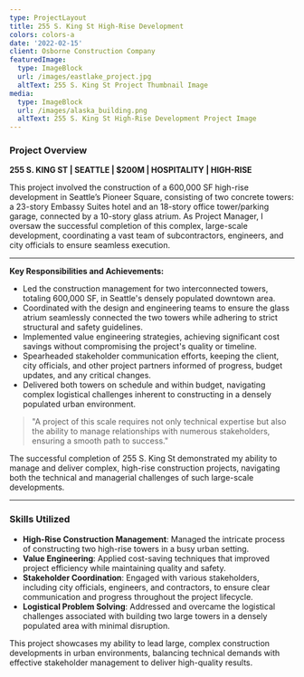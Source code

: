 ```yaml
---
type: ProjectLayout
title: 255 S. King St High-Rise Development
colors: colors-a
date: '2022-02-15'
client: Osborne Construction Company
featuredImage:
  type: ImageBlock
  url: /images/eastlake_project.jpg
  altText: 255 S. King St Project Thumbnail Image
media:
  type: ImageBlock
  url: /images/alaska_building.png
  altText: 255 S. King St High-Rise Development Project Image
---
```


### Project Overview

**255 S. KING ST | SEATTLE | $200M | HOSPITALITY | HIGH-RISE**

This project involved the construction of a 600,000 SF high-rise development in Seattle’s Pioneer Square, consisting of two concrete towers: a 23-story Embassy Suites hotel and an 18-story office tower/parking garage, connected by a 10-story glass atrium. As Project Manager, I oversaw the successful completion of this complex, large-scale development, coordinating a vast team of subcontractors, engineers, and city officials to ensure seamless execution.

---

**Key Responsibilities and Achievements:**

- Led the construction management for two interconnected towers, totaling 600,000 SF, in Seattle's densely populated downtown area.
- Coordinated with the design and engineering teams to ensure the glass atrium seamlessly connected the two towers while adhering to strict structural and safety guidelines.
- Implemented value engineering strategies, achieving significant cost savings without compromising the project's quality or timeline.
- Spearheaded stakeholder communication efforts, keeping the client, city officials, and other project partners informed of progress, budget updates, and any critical changes.
- Delivered both towers on schedule and within budget, navigating complex logistical challenges inherent to constructing in a densely populated urban environment.

> "A project of this scale requires not only technical expertise but also the ability to manage relationships with numerous stakeholders, ensuring a smooth path to success."

The successful completion of 255 S. King St demonstrated my ability to manage and deliver complex, high-rise construction projects, navigating both the technical and managerial challenges of such large-scale developments.

---

### Skills Utilized

- **High-Rise Construction Management**: Managed the intricate process of constructing two high-rise towers in a busy urban setting.
- **Value Engineering**: Applied cost-saving techniques that improved project efficiency while maintaining quality and safety.
- **Stakeholder Coordination**: Engaged with various stakeholders, including city officials, engineers, and contractors, to ensure clear communication and progress throughout the project lifecycle.
- **Logistical Problem Solving**: Addressed and overcame the logistical challenges associated with building two large towers in a densely populated area with minimal disruption.

This project showcases my ability to lead large, complex construction developments in urban environments, balancing technical demands with effective stakeholder management to deliver high-quality results.
